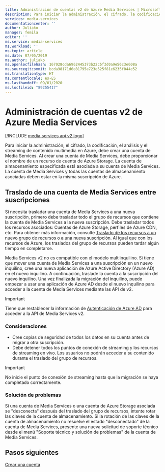 ```yaml
---
title: Administración de cuentas v2 de Azure Media Services | Microsoft Docs
description: Para iniciar la administración, el cifrado, la codificación, el análisis y el streaming de contenido multimedia en Azure, debe crear una cuenta de Media Services. En este artículo se explica cómo administrar las cuentas de Azure Media Services v2.
services: media-services
documentationcenter: ''
author: Juliako
manager: femila
editor: ''
ms.service: media-services
ms.workload: ''
ms.topic: article
ms.date: 07/05/2019
ms.author: juliako
ms.openlocfilehash: 167028cda6962445373b22c5f3d0a9e56c3e608a
ms.sourcegitcommit: bcda98171d6e81795e723e525f81e6235f044e52
ms.translationtype: HT
ms.contentlocale: es-ES
ms.lasthandoff: 09/01/2020
ms.locfileid: "89255417"
---
```

# <a name="manage-azure-media-services-v2-accounts"></a>Administración de cuentas v2 de Azure Media Services

[!INCLUDE [media services api v2 logo](./includes/v2-hr.md)]

Para iniciar la administración, el cifrado, la codificación, el análisis y el streaming de contenido multimedia en Azure, debe crear una cuenta de Media Services. Al crear una cuenta de Media Services, debe proporcionar el nombre de un recurso de cuenta de Azure Storage. La cuenta de almacenamiento especificada está asociada a su cuenta de Media Services. La cuenta de Media Services y todas las cuentas de almacenamiento asociadas deben estar en la misma suscripción de Azure.  

## <a name="moving-a-media-services-account-between-subscriptions"></a>Traslado de una cuenta de Media Services entre suscripciones

Si necesita trasladar una cuenta de Media Services a una nueva suscripción, primero debe trasladar todo el grupo de recursos que contiene la cuenta de Media Services a la nueva suscripción. Debe trasladar todos los recursos asociados: Cuentas de Azure Storage, perfiles de Azure CDN, etc. Para obtener más información, consulte [Traslado de los recursos a un nuevo grupo de recursos o a una nueva suscripción](../../azure-resource-manager/management/move-resource-group-and-subscription.md). Al igual que con los recursos de Azure, los traslados del grupo de recursos pueden tardar algún tiempo en completarse.

Media Services v2 no es compatible con el modelo multiinquilino. Si tiene que mover una cuenta de Media Services a una suscripción en un nuevo inquilino, cree una nueva aplicación de Azure Active Directory (Azure AD) en el nuevo inquilino. A continuación, traslade la cuenta a la suscripción del nuevo inquilino. Una vez finalizada la migración del inquilino, puede empezar a usar una aplicación de Azure AD desde el nuevo inquilino para acceder a la cuenta de Media Services mediante las API de v2.

> [!IMPORTANT]
> Tiene que restablecer la información de [Autenticación de Azure AD](media-services-portal-get-started-with-aad.md) para acceder a la API de Media Services v2.
  
### <a name="considerations"></a>Consideraciones

* Cree copias de seguridad de todos los datos en su cuenta antes de migrar a otra suscripción.
* Debe detener todos los puntos de conexión de streaming y los recursos de streaming en vivo. Los usuarios no podrán acceder a su contenido durante el traslado del grupo de recursos.

> [!IMPORTANT]
> No inicie el punto de conexión de streaming hasta que la migración se haya completado correctamente.

### <a name="troubleshoot"></a>Solución de problemas

Si una cuenta de Media Services o una cuenta de Azure Storage asociada se "desconecta" después del traslado del grupo de recursos, intente rotar las claves de la cuenta de almacenamiento. Si la rotación de las claves de la cuenta de almacenamiento no resuelve el estado "desconectado" de la cuenta de Media Services, presente una nueva solicitud de soporte técnico desde el menú "Soporte técnico y solución de problemas" de la cuenta de Media Services.  

## <a name="next-steps"></a>Pasos siguientes

[Crear una cuenta](media-services-portal-create-account.md)
